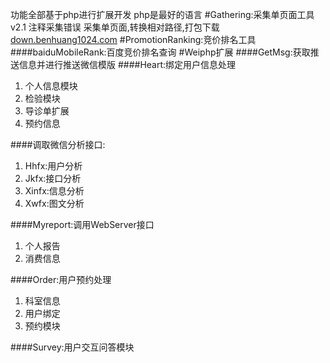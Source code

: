 功能全部基于php进行扩展开发
php是最好的语言
#Gathering:采集单页面工具
v2.1 注释采集错误
采集单页面,转换相对路径,打包下载
<a href="http://down.benhuang1024.com" target="_blank">down.benhuang1024.com</a>
#PromotionRanking:竞价排名工具
####baiduMobileRank:百度竞价排名查询
#Weiphp扩展
####GetMsg:获取推送信息并进行推送微信模版
####Heart:绑定用户信息处理
1. 个人信息模块
2. 检验模块
3. 导诊单扩展
4. 预约信息

####调取微信分析接口:
1. Hhfx:用户分析
2. Jkfx:接口分析
3. Xinfx:信息分析
4. Xwfx:图文分析

####Myreport:调用WebServer接口
1. 个人报告
2. 消费信息

####Order:用户预约处理
1. 科室信息
2. 用户绑定
3. 预约模块

####Survey:用户交互问答模块
